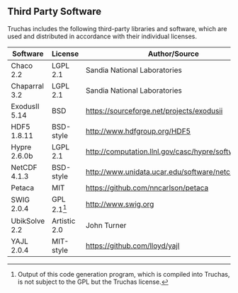Third Party Software
--------------------
Truchas includes the following third-party libraries and software, which
are used and distributed in accordance with their individual licenses.

Software      | License      | Author/Source
--------------|--------------|--------------
Chaco 2.2     | LGPL 2.1     | Sandia National Laboratories
Chaparral 3.2 | LGPL 2.1     | Sandia National Laboratories
ExodusII 5.14 | BSD          | https://sourceforge.net/projects/exodusii
HDF5 1.8.11   | BSD-style    | http://www.hdfgroup.org/HDF5
Hypre 2.6.0b  | LGPL 2.1     | http://computation.llnl.gov/casc/hypre/software.html
NetCDF 4.1.3  | BSD-style    | http://www.unidata.ucar.edu/software/netcdf
Petaca        | MIT          | https://github.com/nncarlson/petaca
SWIG 2.0.4    | GPL 2.1[^1]  | http://www.swig.org
UbikSolve 2.2 | Artistic 2.0 | John Turner
YAJL 2.0.4    | MIT-style    | https://github.com/lloyd/yajl

[^1]: Output of this code generation program, which is compiled into Truchas, is not subject to the GPL but the Truchas license.
